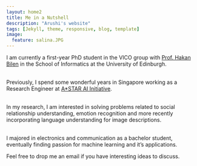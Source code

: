 ```yaml
---
layout: home2
title: Me in a Nutshell
description: "Arushi's website"
tags: [Jekyll, theme, responsive, blog, template]
image:
  feature: salina.JPG
---
```


I am currently a first-year PhD student in the VICO group with <a href="http://homepages.inf.ed.ac.uk/hbilen/index.html" target="_blank">Prof. Hakan Bilen</a> in the School of Informatics at the University of Edinburgh.
      
<br />Previously, I spend some wonderful years in Singapore working as a Research Engineer at <a href="https://www.a-star.edu.sg" target="_blank">A*STAR AI Initiative</a>.

<br />In my research, I am interested in solving problems related to social relationship understanding, emotion recognition and more recently incorporating language understanding for image descriptions.

<br />
I majored in electronics and communication as a bachelor student, eventually finding passion for machine learning and it’s applications.

Feel free to drop me an email if you have interesting ideas to discuss.



